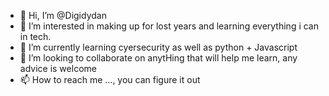 - 👋 Hi, I’m @Digidydan
- 👀 I’m interested in making up for lost years and learning everything i can in tech.
- 🌱 I’m currently learning cyersecurity as well as python + Javascript
- 💞️ I’m looking to collaborate on anytHing that will help me learn, any advice is welcome
- 📫 How to reach me ..., you can figure it out


<!---
Digidydan/Digidydan is a ✨ special ✨ repository because its `README.md` (this file) appears on your GitHub profile.
You can click the Preview link to take a look at your changes.
--->
